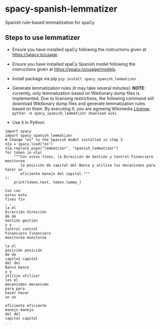 # spacy-spanish-lemmatizer
Spanish rule-based lemmatization for spaCy

## Steps to use lemmatizer
* Ensure you have installed spaCy following the instructions given at https://spacy.io/usage.
* Ensure you have installed spaCy Spanish model following the instructions given at https://spacy.io/usage/models.
* Install package via pip
```pip install spacy_spanish_lemmatizer```
* Generate lemmatization rules (it may take several minutes):
__NOTE__: currently, only lemmatization based on Wiktionary dump files is implemented. Due to licensing restrictions, the following command will download Wiktionary dump files and generate lemmatization rules based on them. By executing it, you are agreeing Wikimedia [License](https://dumps.wikimedia.org/legal.html).
```python -m spacy_spanish_lemmatizer download wiki```

* Use it in Python:
```
import spacy
import spacy_spanish_lemmatizer
# Change "es" to the Spanish model installed in step 2
nlp = spacy.load("es")
nlp.replace_pipe("lemmatizer", "spanish_lemmatizer")
for token in nlp(
    """Con estos fines, la Dirección de Gestión y Control Financiero monitorea
       la posición de capital del Banco y utiliza los mecanismos para hacer un
       eficiente manejo del capital."""
):
    print(token.text, token.lemma_)
```

```
Con con
estos este
fines fin
, ,
la el
Dirección dirección
de de
Gestión gestión
y y
Control control
Financiero financiero
monitorea monitorea

la el
posición posición
de de
capital capital
del del
Banco banco
y y
utiliza utilizar
los el
mecanismos mecanismo
para para
hacer hacer
un un

eficiente eficiente
manejo manejo
del del
capital capital
. .
```
